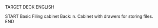 TARGET DECK
ENGLISH

START
Basic
Filing cabinet
Back: n. Cabinet with drawers for storing files.
END
